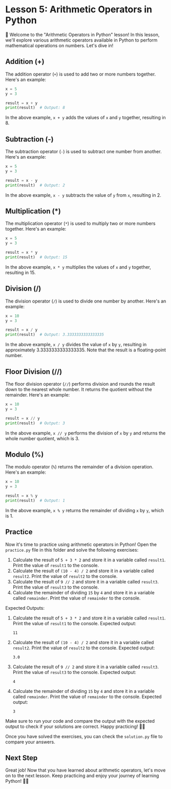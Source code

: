 # **Lesson 5: Arithmetic Operators in Python**

🔢 Welcome to the "Arithmetic Operators in Python" lesson! In this lesson, we'll explore various arithmetic operators available in Python to perform mathematical operations on numbers. Let's dive in!

## **Addition (+)**
The addition operator (`+`) is used to add two or more numbers together. Here's an example:

```python
x = 5
y = 3

result = x + y
print(result)  # Output: 8
```

In the above example, `x + y` adds the values of `x` and `y` together, resulting in 8.

## **Subtraction (-)**
The subtraction operator (`-`) is used to subtract one number from another. Here's an example:

```python
x = 5
y = 3

result = x - y
print(result)  # Output: 2
```

In the above example, `x - y` subtracts the value of `y` from `x`, resulting in 2.

## **Multiplication (*)**
The multiplication operator (`*`) is used to multiply two or more numbers together. Here's an example:

```python
x = 5
y = 3

result = x * y
print(result)  # Output: 15
```

In the above example, `x * y` multiplies the values of `x` and `y` together, resulting in 15.

## **Division (/)**
The division operator (`/`) is used to divide one number by another. Here's an example:

```python
x = 10
y = 3

result = x / y
print(result)  # Output: 3.3333333333333335
```

In the above example, `x / y` divides the value of `x` by `y`, resulting in approximately 3.3333333333333335. Note that the result is a floating-point number.

## **Floor Division (//)**
The floor division operator (`//`) performs division and rounds the result down to the nearest whole number. It returns the quotient without the remainder. Here's an example:

```python
x = 10
y = 3

result = x // y
print(result)  # Output: 3
```

In the above example, `x // y` performs the division of `x` by `y` and returns the whole number quotient, which is 3.

## **Modulo (%)**
The modulo operator (`%`) returns the remainder of a division operation. Here's an example:

```python
x = 10
y = 3

result = x % y
print(result)  # Output: 1
```

In the above example, `x % y` returns the remainder of dividing `x` by `y`, which is 1.

## **Practice**

Now it's time to practice using arithmetic operators in Python! Open the `practice.py` file in this folder and solve the following exercises:

1. Calculate the result of `5 + 3 * 2` and store it in a variable called `result1`. Print the value of `result1` to the console.
2. Calculate the result of `(10 - 4) / 2` and store it in a variable called `result2`. Print the value of `result2` to the console.
3. Calculate the result of `9 // 2` and store it in a variable called `result3`. Print the value of `result3` to the console.
4. Calculate the remainder of dividing `15` by `4` and store it in a variable called `remainder`. Print the value of `remainder` to the console.

Expected Outputs:

1. Calculate the result of `5 + 3 * 2` and store it in a variable called `result1`. Print the value of `result1` to the console.
   Expected output:
   ```
   11
   ```

2. Calculate the result of `(10 - 4) / 2` and store it in a variable called `result2`. Print the value of `result2` to the console.
   Expected output:
   ```
   3.0
   ```

3. Calculate the result of `9 // 2` and store it in a variable called `result3`. Print the value of `result3` to the console.
   Expected output:
   ```
   4
   ```

4. Calculate the remainder of dividing `15` by `4` and store it in a variable called `remainder`. Print the value of `remainder` to the console.
   Expected output:
   ```
   3
   ```

Make sure to run your code and compare the output with the expected output to check if your solutions are correct. Happy practicing! 🚀🐍

Once you have solved the exercises, you can check the `solution.py` file to compare your answers.

## **Next Step**

Great job! Now that you have learned about arithmetic operators, let's move on to the next lesson. Keep practicing and enjoy your journey of learning Python! 💪🐍


<!-- ## **Code Playground**

You can also try out the code examples and practice exercises in the code playground. Click [here](https://www.example.com) to access the code playground for this lesson.

Keep up the good work! 🚀🐍 -->
